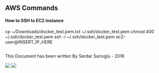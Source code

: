 ## AWS Commands

#### How to SSH to EC2 instance
cp ~/Downloads/docker_test.pem.txt ~/.ssh/docker_test.pem
chmod 400 ~/.ssh/docker_test.pem
ssh -i ~/.ssh/docker_test.pem ec2-user@INSERT_IP_HERE


## 

This Document has been written By Serdar Sarioglu - 2016

<a href="https://mysystem.org" title="Mysystem.org"><img src="https://img.shields.io/website-up-down-green-red/http/shields.io.svg?label=Visit%20mysystem.org"></a>
<a href="https://www.paypal.me/ssarioglu" title="Support project"><img src="https://img.shields.io/badge/Donate%20me-paypal-brightgreen.svg"></a>
